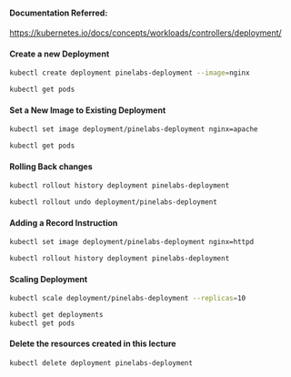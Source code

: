 #### Documentation Referred:

https://kubernetes.io/docs/concepts/workloads/controllers/deployment/

#### Create a new Deployment 
```sh
kubectl create deployment pinelabs-deployment --image=nginx
```
```sh
kubectl get pods
```
#### Set a New Image to Existing Deployment
```sh
kubectl set image deployment/pinelabs-deployment nginx=apache
```
```sh
kubectl get pods
```
#### Rolling Back changes
```sh
kubectl rollout history deployment pinelabs-deployment
```
```sh
kubectl rollout undo deployment/pinelabs-deployment
```
#### Adding a Record Instruction
```sh
kubectl set image deployment/pinelabs-deployment nginx=httpd
```
```sh
kubectl rollout history deployment pinelabs-deployment
```
#### Scaling Deployment

```sh
kubectl scale deployment/pinelabs-deployment --replicas=10
```
```sh
kubectl get deployments
kubectl get pods
```

#### Delete the resources created in this lecture
```sh
kubectl delete deployment pinelabs-deployment
```